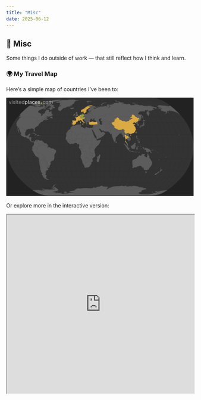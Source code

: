 ```yaml
---
title: "Misc"
date: 2025-06-12
---
```


## 🧶 Misc

Some things I do outside of work — that still reflect how I think and learn.

### 🌍 My Travel Map

Here’s a simple map of countries I’ve been to:

![Visited Countries](/content/misc/featured.png)

Or explore more in the interactive version:

<iframe src="https://www.google.com/maps/d/embed?mid=YOUR_MAP_ID" width="100%" height="480"></iframe>

